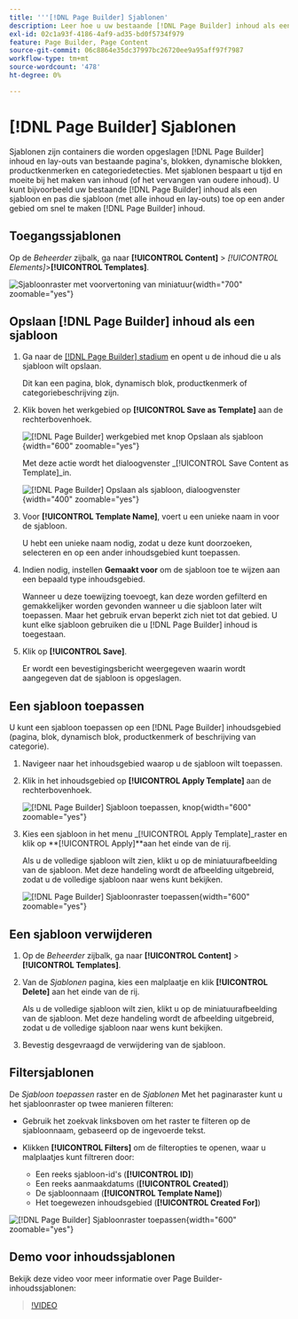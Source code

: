 ```yaml
---
title: '''[!DNL Page Builder] Sjablonen'
description: Leer hoe u uw bestaande [!DNL Page Builder] inhoud als een sjabloon, en pas die sjabloon vervolgens toe op een ander gebied.
exl-id: 02c1a93f-4186-4af9-ad35-bd0f5734f979
feature: Page Builder, Page Content
source-git-commit: 06c8864e35dc37997bc26720ee9a95aff97f7987
workflow-type: tm+mt
source-wordcount: '478'
ht-degree: 0%

---
```


# [!DNL Page Builder] Sjablonen

Sjablonen zijn containers die worden opgeslagen [!DNL Page Builder] inhoud en lay-outs van bestaande pagina&#39;s, blokken, dynamische blokken, productkenmerken en categoriedetecties. Met sjablonen bespaart u tijd en moeite bij het maken van inhoud (of het vervangen van oudere inhoud). U kunt bijvoorbeeld uw bestaande [!DNL Page Builder] inhoud als een sjabloon en pas die sjabloon (met alle inhoud en lay-outs) toe op een ander gebied om snel te maken [!DNL Page Builder] inhoud.

## Toegangssjablonen

Op de _Beheerder_ zijbalk, ga naar **[!UICONTROL Content]** > _[!UICONTROL Elements]_>**[!UICONTROL Templates]**.

![Sjabloonraster met voorvertoning van miniatuur](./assets/templates-list.png){width="700" zoomable="yes"}

## Opslaan [!DNL Page Builder] inhoud als een sjabloon

1. Ga naar de [[!DNL Page Builder] stadium](workspace.md#stage) en opent u de inhoud die u als sjabloon wilt opslaan.

   Dit kan een pagina, blok, dynamisch blok, productkenmerk of categoriebeschrijving zijn.

1. Klik boven het werkgebied op **[!UICONTROL Save as Template]** aan de rechterbovenhoek.

   ![[!DNL Page Builder] werkgebied met knop Opslaan als sjabloon](./assets/pb-templates-saveastemplate-button.png){width="600" zoomable="yes"}

   Met deze actie wordt het dialoogvenster _[!UICONTROL Save Content as Template]_in.

   ![[!DNL Page Builder] Opslaan als sjabloon, dialoogvenster](./assets/pb-templates-save-dialog.png){width="400" zoomable="yes"}

1. Voor **[!UICONTROL Template Name]**, voert u een unieke naam in voor de sjabloon.

   U hebt een unieke naam nodig, zodat u deze kunt doorzoeken, selecteren en op een ander inhoudsgebied kunt toepassen.

1. Indien nodig, instellen **Gemaakt voor** om de sjabloon toe te wijzen aan een bepaald type inhoudsgebied.

   Wanneer u deze toewijzing toevoegt, kan deze worden gefilterd en gemakkelijker worden gevonden wanneer u die sjabloon later wilt toepassen. Maar het gebruik ervan beperkt zich niet tot dat gebied. U kunt elke sjabloon gebruiken die u [!DNL Page Builder] inhoud is toegestaan.

1. Klik op **[!UICONTROL Save]**.

   Er wordt een bevestigingsbericht weergegeven waarin wordt aangegeven dat de sjabloon is opgeslagen.

## Een sjabloon toepassen

U kunt een sjabloon toepassen op een [!DNL Page Builder] inhoudsgebied (pagina, blok, dynamisch blok, productkenmerk of beschrijving van categorie).

1. Navigeer naar het inhoudsgebied waarop u de sjabloon wilt toepassen.

1. Klik in het inhoudsgebied op **[!UICONTROL Apply Template]** aan de rechterbovenhoek.

   ![[!DNL Page Builder] Sjabloon toepassen, knop](./assets/pb-templates-applytemplate-button.png){width="600" zoomable="yes"}

1. Kies een sjabloon in het menu _[!UICONTROL Apply Template]_raster en klik op **[!UICONTROL Apply]**aan het einde van de rij.

   Als u de volledige sjabloon wilt zien, klikt u op de miniatuurafbeelding van de sjabloon. Met deze handeling wordt de afbeelding uitgebreid, zodat u de volledige sjabloon naar wens kunt bekijken.

   ![[!DNL Page Builder] Sjabloonraster toepassen](./assets/pb-templates-apply-slideout-nofilters.png){width="600" zoomable="yes"}

## Een sjabloon verwijderen

1. Op de _Beheerder_ zijbalk, ga naar **[!UICONTROL Content]** > **[!UICONTROL Templates]**.

1. Van de _Sjablonen_ pagina, kies een malplaatje en klik **[!UICONTROL Delete]** aan het einde van de rij.

   Als u de volledige sjabloon wilt zien, klikt u op de miniatuurafbeelding van de sjabloon. Met deze handeling wordt de afbeelding uitgebreid, zodat u de volledige sjabloon naar wens kunt bekijken.

1. Bevestig desgevraagd de verwijdering van de sjabloon.

## Filtersjablonen

De _Sjabloon toepassen_ raster en de _Sjablonen_ Met het paginaraster kunt u het sjabloonraster op twee manieren filteren:

- Gebruik het zoekvak linksboven om het raster te filteren op de sjabloonnaam, gebaseerd op de ingevoerde tekst.

- Klikken **[!UICONTROL Filters]** om de filteropties te openen, waar u malplaatjes kunt filtreren door:

   - Een reeks sjabloon-id&#39;s (**[!UICONTROL ID]**)
   - Een reeks aanmaakdatums (**[!UICONTROL Created]**)
   - De sjabloonnaam (**[!UICONTROL Template Name]**)
   - Het toegewezen inhoudsgebied (**[!UICONTROL Created For]**)

![[!DNL Page Builder] Sjabloonraster toepassen](./assets/pb-templates-apply-slideout-withfilters.png){width="600" zoomable="yes"}

## Demo voor inhoudssjablonen

Bekijk deze video voor meer informatie over Page Builder-inhoudssjablonen:

>[!VIDEO](https://video.tv.adobe.com/v/343787?quality=12)
